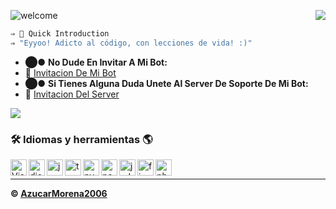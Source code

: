 ![welcome](https://cdn.discordapp.com/attachments/789607447252828211/821828392948727848/name2-removebg-preview.png)
<img align="right" src="https://cdn.discordapp.com/attachments/789607447252828211/821845774043185192/vailecito.gif"/>
```cs
⇒ 📎 Quick Introduction
⇒ "Eyyoo! Adicto al código, con lecciones de vida! :)"
```

- ⬤● **No Dude En Invitar A Mi Bot:**
- 📣 [Invitacion De Mi Bot](https://discord.com/oauth2/authorize?client_id=803041063862009876&scope=bot&permissions=2147483639)
- ⬤● **Si Tienes Alguna Duda Unete Al Server De Soporte De Mi Bot:**
- 🔧 [Invitacion Del Server](https://discord.gg/2qB7bhsQ9M)

<img src="https://cdn.discordapp.com/attachments/717821702180044862/729449197153157160/BARRA.gif"/>

### 🛠 __Idiomas y herramientas__ 🌎

<img align="left" alt="Visual Studio Code" width="26px" src="https://i.imgur.com/LwSdAlE.png" />
<img align="left" alt="discord.js" width="26px" src="https://i.imgur.com/SI1DZf3.png" />
<img align="left" alt="js" width="26px" src="https://i.imgur.com/3u1wzwE.png" />
<img align="left" alt="ts" width="26px" src="https://i.imgur.com/vSgFULR.png" />
<img align="left" alt="py" width="26px" src="https://i.imgur.com/4pIzF9V.png" />
<img align="left" alt="node.js" width="26px" src="https://i.imgur.com/tYLFZBh.png" /> 
<img align="left" alt="jsdom" width="26px" src="https://imgur.com/znELr8P.png" /> 
<img align="left" alt="firebase" width="26px" src="https://i.imgur.com/1RVXvxS.png" /> 
<img align="left" alt="photoshop" width="26px" src="https://i.imgur.com/OC1RcS5.jpg" /> <br />

<!-- ### Jobs
Currently coding discord bots for payments. Send me a message on discord to discuss.<br>
(Reputation) -> [epicnpc.com](https://www.epicnpc.com/members/reconlx.1167846/)<br /> -->

---

**© [AzucarMorena2006](https://github.com/AzucarMorena2006)**
